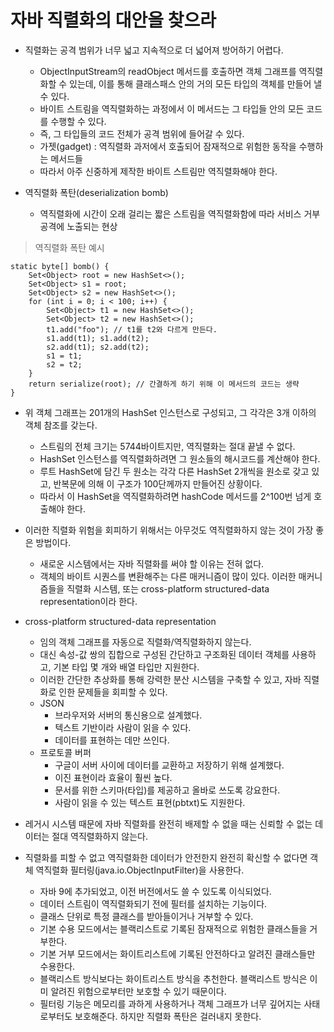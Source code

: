 # 자바 직렬화의 대안을 찾으라

* 직렬화는 공격 범위가 너무 넓고 지속적으로 더 넓어져 방어하기 어렵다.
  * ObjectInputStream의 readObject 메서드를 호출하면 객체 그래프를 역직렬화할 수 있는데, 이를 통해 클래스패스 안의 거의 모든 타입의 객체를 만들어 낼 수 있다.
  * 바이트 스트림을 역직렬화하는 과정에서 이 메서드는 그 타입들 안의 모든 코드를 수행할 수 있다.
  * 즉, 그 타입들의 코드 전체가 공격 범위에 들어갈 수 있다.
  * 가젯(gadget) : 역직렬화 과저에서 호출되어 잠재적으로 위험한 동작을 수행하는 메서드들
  * 따라서 아주 신중하게 제작한 바이트 스트림만 역직렬화해야 한다.
  
* 역직렬화 폭탄(deserialization bomb)
  * 역직렬화에 시간이 오래 걸리는 짧은 스트림을 역직렬화함에 따라 서비스 거부 공격에 노출되는 현상

> 역직렬화 폭탄 예시
```
static byte[] bomb() {
    Set<Object> root = new HashSet<>();
    Set<Object> s1 = root;
    Set<Object> s2 = new HashSet<>();
    for (int i = 0; i < 100; i++) {
        Set<Object> t1 = new HashSet<>();
        Set<Object> t2 = new HashSet<>();
        t1.add("foo"); // t1를 t2와 다르게 만든다.
        s1.add(t1); s1.add(t2);
        s2.add(t1); s2.add(t2);
        s1 = t1;
        s2 = t2;
    }
    return serialize(root); // 간결하게 하기 위해 이 메서드의 코드는 생략
}
```

* 위 객체 그래프는 201개의 HashSet 인스턴스로 구성되고, 그 각각은 3개 이하의 객체 참조를 갖는다.
  * 스트림의 전체 크기는 5744바이트지만, 역직렬화는 절대 끝낼 수 없다.
  * HashSet 인스턴스를 역직렬화하려면 그 원소들의 해시코드를 계산해야 한다.
  * 루트 HashSet에 담긴 두 원소는 각각 다른 HashSet 2개씩을 원소로 갖고 있고, 반복문에 의해 이 구조가 100단께까지 만들어진 상황이다.
  * 따라서 이 HashSet을 역직렬화하려면 hashCode 메서드를 2^100번 넘게 호출해야 한다.
  
* 이러한 직렬화 위험을 회피하기 위해서는 아무것도 역직렬화하지 않는 것이 가장 좋은 방법이다.
  * 새로운 시스템에서는 자바 직렬화를 써야 할 이유는 전혀 없다.
  * 객체의 바이트 시퀀스를 변환해주는 다른 매커니즘이 많이 있다. 이러한 매커니즘들을 직렬화 시스템, 또는 cross-platform structured-data representation이라 한다.
  
* cross-platform structured-data representation
  * 임의 객체 그래프를 자동으로 직렬화/역직렬화하지 않는다.
  * 대신 속성-값 쌍의 집합으로 구성된 간단하고 구조화된 데이터 객체를 사용하고, 기본 타입 몇 개와 배열 타입만 지원한다.
  * 이러한 간단한 추상화를 통해 강력한 분산 시스템을 구축할 수 있고, 자바 직렬화로 인한 문제들을 회피할 수 있다.
  * JSON
    * 브라우저와 서버의 통신용으로 설계했다.
    * 텍스트 기반이라 사람이 읽을 수 있다.
    * 데이터를 표현하는 데만 쓰인다.
  * 프로토콜 버퍼
    * 구글이 서버 사이에 데이터를 교환하고 저장하기 위해 설계했다.
    * 이진 표현이라 효율이 훨씬 높다.
    * 문서를 위한 스키마(타입)를 제공하고 올바로 쓰도록 강요한다.
    * 사람이 읽을 수 있는 텍스트 표현(pbtxt)도 지원한다.
    
* 레거시 시스템 때문에 자바 직렬화를 완전히 배제할 수 없을 때는 신뢰할 수 없는 데이터는 절대 역직렬화하지 않는다.
  
* 직렬화를 피할 수 없고 역직렬화한 데이터가 안전한지 완전히 확신할 수 없다면 객체 역직렬화 필터링(java.io.ObjectInputFilter)을 사용한다.
  * 자바 9에 추가되었고, 이전 버전에서도 쓸 수 있도록 이식되었다.
  * 데이터 스트림이 역직렬화되기 전에 필터를 설치하는 기능이다.
  * 클래스 단위로 특정 클래스를 받아들이거나 거부할 수 있다.
  * 기본 수용 모드에서는 블랙리스트로 기록된 잠재적으로 위험한 클래스들을 거부한다.
  * 기본 거부 모드에서는 화이트리스트에 기록된 안전하다고 알려진 클래스들만 수용한다.
  * 블랙리스트 방식보다는 화이트리스트 방식을 추천한다. 블랙리스트 방식은 이미 알려진 위험으로부터만 보호할 수 있기 때문이다.
  * 필터링 기능은 메모리를 과하게 사용하거나 객체 그래프가 너무 깊어지는 사태로부터도 보호해준다. 하지만 직렬화 폭탄은 걸러내지 못한다.  